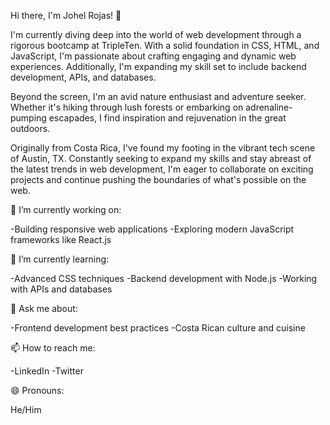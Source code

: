 Hi there, I'm Johel Rojas! 👋

I'm currently diving deep into the world of web development through a rigorous bootcamp at TripleTen. With a solid foundation in CSS, HTML, and JavaScript, I'm passionate about crafting engaging and dynamic web experiences. Additionally, I'm expanding my skill set to include backend development, APIs, and databases.

Beyond the screen, I'm an avid nature enthusiast and adventure seeker. Whether it's hiking through lush forests or embarking on adrenaline-pumping escapades, I find inspiration and rejuvenation in the great outdoors.

Originally from Costa Rica, I've found my footing in the vibrant tech scene of Austin, TX. Constantly seeking to expand my skills and stay abreast of the latest trends in web development, I'm eager to collaborate on exciting projects and continue pushing the boundaries of what's possible on the web.

🔭 I’m currently working on:

-Building responsive web applications
-Exploring modern JavaScript frameworks like React.js

🌱 I’m currently learning:

-Advanced CSS techniques
-Backend development with Node.js
-Working with APIs and databases

💬 Ask me about:

-Frontend development best practices
-Costa Rican culture and cuisine

📫 How to reach me:

-LinkedIn
-Twitter

😄 Pronouns:

He/Him
